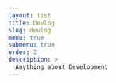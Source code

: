 ```yaml
---
layout: list
title: Devlog
slug: devlog
menu: true
submenu: true
order: 2
description: >
  Anything about Development
---
```



